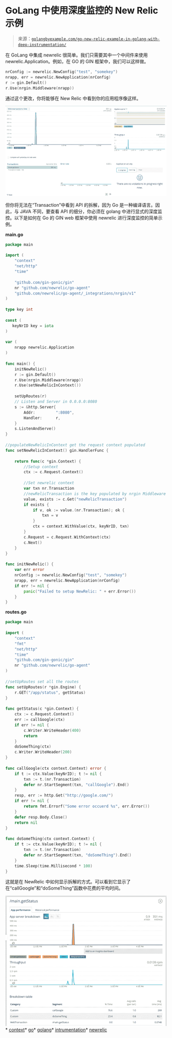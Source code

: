 <!--yml

类别：未分类

日期：2024-10-13 06:00:28

-->

# GoLang 中使用深度监控的 New Relic 示例

> 来源：[`golangbyexample.com/go-new-relic-example-in-golang-with-deep-instrumentation/`](https://golangbyexample.com/go-new-relic-example-in-golang-with-deep-instrumentation/)

在 GoLang 中集成 newrelic 很简单。我们只需要其中一个中间件来使用 newrelic.Application。例如，在 GO 的 GIN 框架中，我们可以这样做。

```go
nrConfig := newrelic.NewConfig("test", "somekey")
nrapp, err = newrelic.NewApplication(nrConfig)
r := gin.Default()
r.Use(nrgin.Middleware(nrapp))
```

通过这个更改，你将能够在 New Relic 中看到你的应用程序像这样。

![](img/4f5038db14d03848095a716e1ee21aa3.png)

但你将无法在“Transaction”中看到 API 的拆解，因为 Go 是一种编译语言。因此，与 JAVA 不同，要查看 API 的细分，你必须在 golang 中进行显式的深度监控。以下是如何在 Go 的 GIN web 框架中使用 newrelic 进行深度监控的简单示例。

**main.go**

```go
package main

import (
	"context"
	"net/http"
	"time"

	"github.com/gin-gonic/gin"
	nr "github.com/newrelic/go-agent"
	"github.com/newrelic/go-agent/_integrations/nrgin/v1"
)

type key int

const (
   keyNrID key = iota
)

var (
    nrapp newrelic.Application
)

func main() {
	initNewRelic()
	r := gin.Default()
	r.Use(nrgin.Middleware(nrapp))
	r.Use(setNewRelicInContext())

	setUpRoutes(r)
	// Listen and Server in 0.0.0.0:8080
	s := &http.Server{
		Addr:         ":8080",
		Handler:      r,
	}
	s.ListenAndServe()
}

//populateNewRelicInContext get the request context populated
func setNewRelicInContext() gin.HandlerFunc {

	return func(c *gin.Context) {
		//Setup context
		ctx := c.Request.Context()

		//Set newrelic context
		var txn nr.Transaction
		//newRelicTransaction is the key populated by nrgin Middleware
		value, exists := c.Get("newRelicTransaction")
		if exists {
			if v, ok := value.(nr.Transaction); ok {
				txn = v
			}
			ctx = context.WithValue(ctx, keyNrID, txn)
		}
		c.Request = c.Request.WithContext(ctx)
		c.Next()
	}
}

func initNewRelic() {
	var err error
	nrConfig := newrelic.NewConfig("test", "somekey")
	nrapp, err = newrelic.NewApplication(nrConfig)
	if err != nil {
		panic("Failed to setup NewRelic: " + err.Error())
	}
} 
```

**routes.go**

```go
package main

import (
	"context"
	"fmt"
	"net/http"
	"time"
	"github.com/gin-gonic/gin"
	nr "github.com/newrelic/go-agent"
)

//setUpRoutes set all the routes
func setUpRoutes(r *gin.Engine) {
	r.GET("/app/status", getStatus)
}

func getStatus(c *gin.Context) {
	ctx := c.Request.Context()
	err := callGoogle(ctx)
	if err != nil {
		c.Writer.WriteHeader(400)
		return
	}
	doSomeThing(ctx)
	c.Writer.WriteHeader(200)
}

func callGoogle(ctx context.Context) error {
	if t := ctx.Value(keyNrID); t != nil {
		txn := t.(nr.Transaction)
		defer nr.StartSegment(txn, "callGoogle").End()
	}
	resp, err := http.Get("http://google.com/")
	if err != nil {
		return fmt.Errorf("Some error occuerd %s", err.Error())
	}
	defer resp.Body.Close()
	return nil
}

func doSomeThing(ctx context.Context) {
	if t := ctx.Value(keyNrID); t != nil {
		txn := t.(nr.Transaction)
		defer nr.StartSegment(txn, "doSomeThing").End()
	}
	time.Sleep(time.Millisecond * 100)
}
```

这就是在 NewRelic 中如何显示拆解的方式。可以看到它显示了在“callGoogle”和“doSomeThing”函数中花费的平均时间。

![](img/a9f1c59342bddde8e47f4441b4866c15.png)*   [context](https://golangbyexample.com/tag/context/)*   [go](https://golangbyexample.com/tag/go/)*   [golang](https://golangbyexample.com/tag/golang/)*   [intrumentation](https://golangbyexample.com/tag/intrumentation/)*   [newrelic](https://golangbyexample.com/tag/newrelic/)
